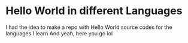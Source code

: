 # Hello World in different Languages

I had the idea to make a repo with Hello World source codes for the languages I learn
And yeah, here you go lol

